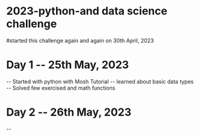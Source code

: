 # 2023-python-and data science challenge
#started this challenge again and again on 30th April, 2023

# Day 1 -- 25th May, 2023
-- Started with python with Mosh Tutorial
-- learned about basic data types
-- Solved few exercised and math functions

# Day 2 -- 26th May, 2023
-- 

